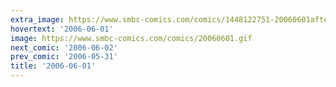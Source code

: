 ```yaml
---
extra_image: https://www.smbc-comics.com/comics/1448122751-20060601after.png
hovertext: '2006-06-01'
image: https://www.smbc-comics.com/comics/20060601.gif
next_comic: '2006-06-02'
prev_comic: '2006-05-31'
title: '2006-06-01'
---
```


